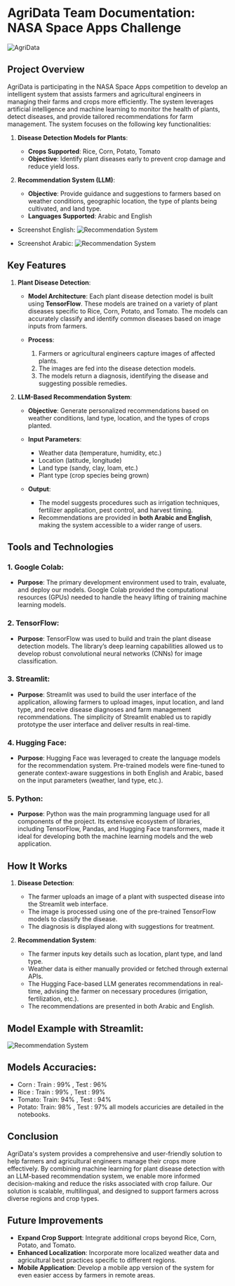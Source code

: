 # AgriData Team Documentation: NASA Space Apps Challenge
   ![AgriData](https://github.com/Ahmedtronic/NasaSpaceApps2024/blob/main/AgirData.png)
## Project Overview

AgriData is participating in the NASA Space Apps competition to develop an intelligent system that assists farmers and agricultural engineers in managing their farms and crops more efficiently. The system leverages artificial intelligence and machine learning to monitor the health of plants, detect diseases, and provide tailored recommendations for farm management. The system focuses on the following key functionalities:

1. **Disease Detection Models for Plants**: 
   - **Crops Supported**: Rice, Corn, Potato, Tomato
   - **Objective**: Identify plant diseases early to prevent crop damage and reduce yield loss.
  
2. **Recommendation System (LLM)**:
   - **Objective**: Provide guidance and suggestions to farmers based on weather conditions, geographic location, the type of plants being cultivated, and land type.
   - **Languages Supported**: Arabic and English
- Screenshot English:
   ![Recommendation System](https://github.com/Ahmedtronic/NasaSpaceApps2024/blob/main/testing%20recommnder%20en.png)

- Screenshot Arabic:
   ![Recommendation System](https://github.com/Ahmedtronic/NasaSpaceApps2024/blob/main/testing%20recommender%20ar.png)


## Key Features

1. **Plant Disease Detection**:
   - **Model Architecture**: Each plant disease detection model is built using **TensorFlow**. These models are trained on a variety of plant diseases specific to Rice, Corn, Potato, and Tomato. The models can accurately classify and identify common diseases based on image inputs from farmers.
   
   - **Process**:
     1. Farmers or agricultural engineers capture images of affected plants.
     2. The images are fed into the disease detection models.
     3. The models return a diagnosis, identifying the disease and suggesting possible remedies.

2. **LLM-Based Recommendation System**:
   - **Objective**: Generate personalized recommendations based on weather conditions, land type, location, and the types of crops planted.
   
   - **Input Parameters**:
     - Weather data (temperature, humidity, etc.)
     - Location (latitude, longitude)
     - Land type (sandy, clay, loam, etc.)
     - Plant type (crop species being grown)

   - **Output**:
     - The model suggests procedures such as irrigation techniques, fertilizer application, pest control, and harvest timing. 
     - Recommendations are provided in **both Arabic and English**, making the system accessible to a wider range of users.

## Tools and Technologies

### 1. **Google Colab**:
   - **Purpose**: The primary development environment used to train, evaluate, and deploy our models. Google Colab provided the computational resources (GPUs) needed to handle the heavy lifting of training machine learning models.
   
### 2. **TensorFlow**:
   - **Purpose**: TensorFlow was used to build and train the plant disease detection models. The library’s deep learning capabilities allowed us to develop robust convolutional neural networks (CNNs) for image classification.

### 3. **Streamlit**:
   - **Purpose**: Streamlit was used to build the user interface of the application, allowing farmers to upload images, input location, and land type, and receive disease diagnoses and farm management recommendations. The simplicity of Streamlit enabled us to rapidly prototype the user interface and deliver results in real-time.

### 4. **Hugging Face**:
   - **Purpose**: Hugging Face was leveraged to create the language models for the recommendation system. Pre-trained models were fine-tuned to generate context-aware suggestions in both English and Arabic, based on the input parameters (weather, land type, etc.).

### 5. **Python**:
   - **Purpose**: Python was the main programming language used for all components of the project. Its extensive ecosystem of libraries, including TensorFlow, Pandas, and Hugging Face transformers, made it ideal for developing both the machine learning models and the web application.

## How It Works

1. **Disease Detection**:
   - The farmer uploads an image of a plant with suspected disease into the Streamlit web interface.
   - The image is processed using one of the pre-trained TensorFlow models to classify the disease.
   - The diagnosis is displayed along with suggestions for treatment.

2. **Recommendation System**:
   - The farmer inputs key details such as location, plant type, and land type.
   - Weather data is either manually provided or fetched through external APIs.
   - The Hugging Face-based LLM generates recommendations in real-time, advising the farmer on necessary procedures (irrigation, fertilization, etc.).
   - The recommendations are presented in both Arabic and English.

## Model Example with Streamlit: 
![Recommendation System](https://github.com/Ahmedtronic/NasaSpaceApps2024/blob/main/testing%20potato%20model.png)



## Models Accuracies:
- Corn : Train : 99% , Test : 96%
- Rice : Train : 99% , Test : 99%
- Tomato: Train: 94% , Test : 94%
- Potato: Train: 98% , Test : 97%
all models accuricies are detailed in the notebooks.



## Conclusion

AgriData's system provides a comprehensive and user-friendly solution to help farmers and agricultural engineers manage their crops more effectively. By combining machine learning for plant disease detection with an LLM-based recommendation system, we enable more informed decision-making and reduce the risks associated with crop failure. Our solution is scalable, multilingual, and designed to support farmers across diverse regions and crop types.

## Future Improvements

- **Expand Crop Support**: Integrate additional crops beyond Rice, Corn, Potato, and Tomato.
- **Enhanced Localization**: Incorporate more localized weather data and agricultural best practices specific to different regions.
- **Mobile Application**: Develop a mobile app version of the system for even easier access by farmers in remote areas.
